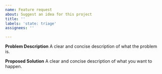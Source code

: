 ```yaml
---
name: Feature request
about: Suggest an idea for this project
title: ''
labels: 'state: triage'
assignees: ''

---
```


**Problem Description**
A clear and concise description of what the problem is.

**Proposed Solution**
A clear and concise description of what you want to happen.
